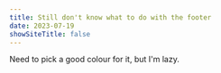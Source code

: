 ```yaml
---
title: Still don't know what to do with the footer
date: 2023-07-19
showSiteTitle: false
---
```


Need to pick a good colour for it, but I'm lazy.
